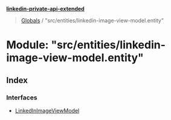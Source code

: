 **[linkedin-private-api-extended](../README.md)**

> [Globals](../globals.md) / "src/entities/linkedin-image-view-model.entity"

# Module: "src/entities/linkedin-image-view-model.entity"

## Index

### Interfaces

* [LinkedInImageViewModel](../interfaces/_src_entities_linkedin_image_view_model_entity_.linkedinimageviewmodel.md)
